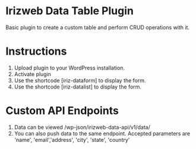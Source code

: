 # Irizweb Data Table Plugin
Basic plugin to create a custom table and perform CRUD operations with it.
# Instructions
1. Upload plugin to your WordPress installation.
2. Activate plugin
3. Use the shortcode [iriz-dataform] to display the form.
4. Use the shortcode [iriz-datalist] to display the form.
# Custom API Endpoints
1. Data can be viewed /wp-json/irizweb-data-api/v1/data/
2. You can also push data to the same endpoint. Accepted parameters are 'name', 'email','address', 'city', 'state', 'country'

